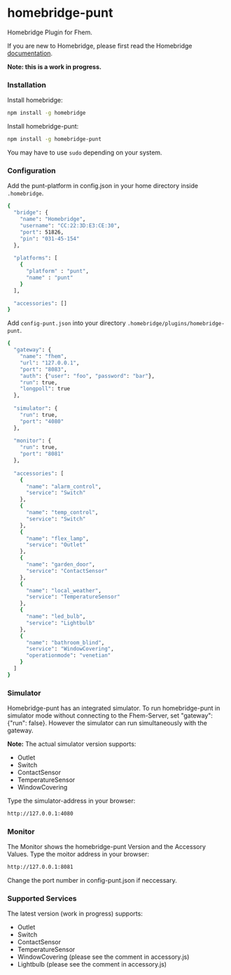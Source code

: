 # homebridge-punt
Homebridge Plugin for Fhem.

If you are new to Homebridge, please first read the Homebridge [documentation](https://www.npmjs.com/package/homebridge).

**Note: this is a work in progress.**

### Installation


Install homebridge:
```sh
npm install -g homebridge
```
Install homebridge-punt:
```sh
npm install -g homebridge-punt
```

You may have to use `sudo` depending on your system.

### Configuration
Add the punt-platform in config.json in your home directory inside `.homebridge`.

```sh
{
  "bridge": {
    "name": "Homebridge",
    "username": "CC:22:3D:E3:CE:30",
    "port": 51826,
    "pin": "031-45-154"
  },
  
  "platforms": [
    {
      "platform" : "punt",
      "name" : "punt"
    }
  ],           

  "accessories": []
}
```

Add `config-punt.json` into your directory `.homebridge/plugins/homebridge-punt`.

```sh
{
  "gateway": {
    "name": "fhem",
    "url": "127.0.0.1",
    "port": "8083",
    "auth": {"user": "foo", "password": "bar"},
    "run": true,
    "longpoll": true
  },
    
  "simulator": {
    "run": true,
    "port": "4080"
  },
  
  "monitor": {
    "run": true,
    "port": "8081"
  },
  
  "accessories": [
    {
      "name": "alarm_control",
      "service": "Switch"
    },
    {
      "name": "temp_control",
      "service": "Switch"
    },
    {
      "name": "flex_lamp",
      "service": "Outlet"
    },
    {
      "name": "garden_door",
      "service": "ContactSensor"
    },
    {
      "name": "local_weather",
      "service": "TemperatureSensor"
    },
    {
      "name": "led_bulb",
      "service": "Lightbulb"
    },
    {
      "name": "bathroom_blind",
      "service": "WindowCovering",
      "operationmode": "venetian"
    }
  ]
}
```

### Simulator

Homebridge-punt has an integrated simulator. To run homebridge-punt in simulator mode without connecting to the Fhem-Server, set "gateway": {"run": false}. However the simulator can run simultaneously with the gateway.

**Note:** The actual simulator version supports:

* Outlet
* Switch
* ContactSensor
* TemperatureSensor
* WindowCovering

Type the simulator-address in your browser:

```sh
http://127.0.0.1:4080
```

### Monitor

The Monitor shows the homebridge-punt Version and the Accessory Values. Type the moitor address in your browser:

```sh
http://127.0.0.1:8081
```
Change the port number in config-punt.json if neccessary.

### Supported Services

The latest version (work in progress) supports:

* Outlet
* Switch
* ContactSensor
* TemperatureSensor
* WindowCovering (please see the comment in accessory.js)
* Lightbulb (please see the comment in accessory.js)

